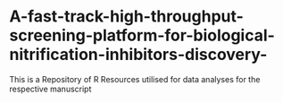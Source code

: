 # A-fast-track-high-throughput-screening-platform-for-biological-nitrification-inhibitors-discovery-
This is a Repository of R Resources utilised for data analyses for the respective manuscript
